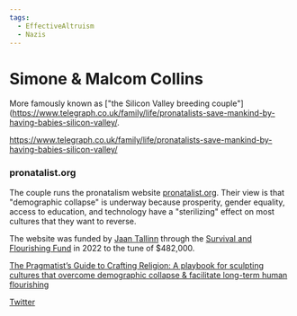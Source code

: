 ```yaml
---
tags:
  - EffectiveAltruism
  - Nazis
---
```

# Simone & Malcom Collins

More famously known as ["the Silicon Valley breeding couple"](https://www.telegraph.co.uk/family/life/pronatalists-save-mankind-by-having-babies-silicon-valley/. 

https://www.telegraph.co.uk/family/life/pronatalists-save-mankind-by-having-babies-silicon-valley/

### pronatalist.org

The couple runs the pronatalism website [pronatalist.org](https://pronatalist.org/). Their view is that "demographic collapse" is underway because prosperity, gender equality, access to education, and technology have a "sterilizing" effect on most cultures that they want to reverse. 

The website was funded by [Jaan Tallinn](Jaan%20Tallinn.md) through the [Survival and Flourishing Fund](../Cartography/Lesser%20Wrongia/SFF.md) in 2022 to the tune of $482,000.



[The Pragmatist’s Guide to Crafting Religion: A playbook for sculpting cultures that overcome demographic collapse & facilitate long-term human flourishing](https://www.amazon.com/gp/product/B0BSLDF2FW)

[Twitter]()




